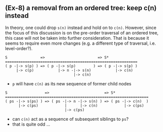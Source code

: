 
<!-- ======================================================================= -->
## (Ex-8) a removal from an ordered tree: keep c(n) instead

In theory, one could drop `s(n)` instead and hold on to `c(n)`. However, since
the focus of this discussion is on the pre-order traversal of an ordered tree,
this case will not be taken into further consideration. That is because it
seems to require even more changes (e.g. a different type of traversal, i.e.
level-order?).

```
S               =>                        => S*
============================================================
( p -|-> s(p) ) => ( p -|-> s(p)        ) => ( p -|-> s(p) )
     |-> c(p)           |-> n -|-> s(n)           |-> c(n)
                               |-> c(n)
```

* `p` will have `c(n)` as its new sequence of former child nodes

```
S                 =>                         => S*
=================================================================
( ps -|-> s(ps) ) => ( ps -|-> n -|-> s(n) ) => ( ps -|-> c(n)  )
      |-> c(ps)            |      |-> c(n)            |-> c(ps)
                           |-> c(ps)
```

* can `c(n)` act as a sequence of subsequent siblings to `ps`?
* that is quite odd ...

